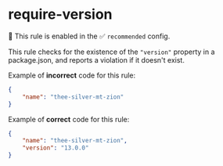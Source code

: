 # require-version

💼 This rule is enabled in the ✅ `recommended` config.

<!-- end auto-generated rule header -->

This rule checks for the existence of the `"version"` property in a package.json, and reports a violation if it doesn't exist.

Example of **incorrect** code for this rule:

```json
{
	"name": "thee-silver-mt-zion"
}
```

Example of **correct** code for this rule:

```json
{
	"name": "thee-silver-mt-zion",
	"version": "13.0.0"
}
```
